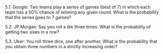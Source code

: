 5.1. Google: Two teams play a series of games (best of 7) in which each team has a 50% chance of winning any given round.
What is the probability that the series goes to 7 games?

5.2. JP Morgan: Say you roll a die three times. What is the probability of getting two sixes in a row?

5.3. Uber: You roll three dice, one after another. What is the probability that you obtain three numbers in a strictly increasing order?
